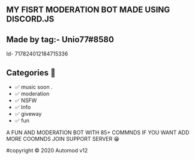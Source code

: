 ## MY FISRT MODERATION BOT MADE USING DISCORD.JS 
## Made by tag:- Unio77#8580
Id- 717824012184715336
## Categories 📑


- ✅ music soon .
- ✅ moderation
- ✅ NSFW 
- ✅ Info
- ✅ giveway
- ✅ fun

A FUN AND MODERATION BOT WITH 85+ COMMNDS 
IF YOU WANT ADD MORE COOMNDS JOIN SUPPORT SERVER 😁


#copyright ©️ 2020 Automod v12
